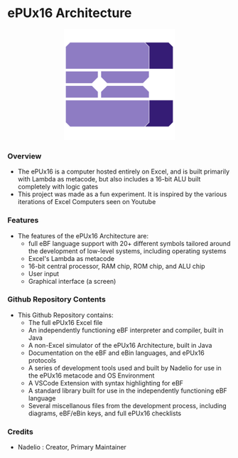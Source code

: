 # ePUx16 Architecture
<p align="center">
 <img src="MiscellanousFiles/eBF_icon.svg" alt="ePUx16 logo" width="250" height="250">
</p>

### Overview
- The ePUx16 is a computer hosted entirely on Excel, and is built primarily with Lambda as metacode, but also includes a 16-bit ALU built completely with logic gates
- This project was made as a fun experiment. It is inspired by the various iterations of Excel Computers seen on Youtube
### Features
- The features of the ePUx16 Architecture are:
   - full eBF language support with 20+ different symbols tailored around the development of low-level systems, including operating systems
   - Excel's Lambda as metacode
   - 16-bit central processor, RAM chip, ROM chip, and ALU chip
   - User input
   - Graphical interface (a screen)
### Github Repository Contents
- This Github Repository contains:
    - The full ePUx16 Excel file
    - An independently functioning eBF interpreter and compiler, built in Java
    - A non-Excel simulator of the ePUx16 Architecture, built in Java
    - Documentation on the eBF and eBin languages, and ePUx16 protocols
    - A series of development tools used and built by Nadelio for use in the ePUx16 metacode and OS Environment
    - A VSCode Extension with syntax highlighting for eBF
    - A standard library built for use in the independently functioning eBF language
    - Several miscellanous files from the development process, including diagrams, eBF/eBin keys, and full ePUx16 checklists
### Credits
- Nadelio : Creator, Primary Maintainer
